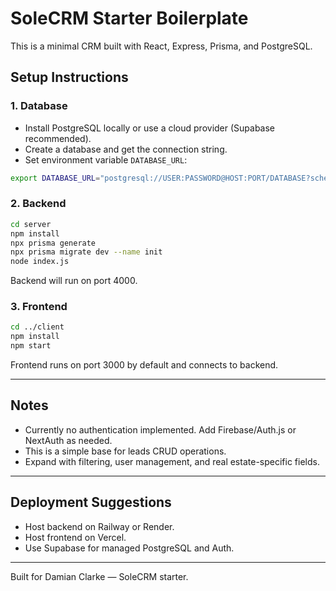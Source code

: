 # SoleCRM Starter Boilerplate

This is a minimal CRM built with React, Express, Prisma, and PostgreSQL.

## Setup Instructions

### 1. Database

- Install PostgreSQL locally or use a cloud provider (Supabase recommended).
- Create a database and get the connection string.
- Set environment variable `DATABASE_URL`:

```bash
export DATABASE_URL="postgresql://USER:PASSWORD@HOST:PORT/DATABASE?schema=public"
```

### 2. Backend

```bash
cd server
npm install
npx prisma generate
npx prisma migrate dev --name init
node index.js
```

Backend will run on port 4000.

### 3. Frontend

```bash
cd ../client
npm install
npm start
```

Frontend runs on port 3000 by default and connects to backend.

---

## Notes

- Currently no authentication implemented. Add Firebase/Auth.js or NextAuth as needed.
- This is a simple base for leads CRUD operations.
- Expand with filtering, user management, and real estate-specific fields.

---

## Deployment Suggestions

- Host backend on Railway or Render.
- Host frontend on Vercel.
- Use Supabase for managed PostgreSQL and Auth.

---

Built for Damian Clarke — SoleCRM starter.

